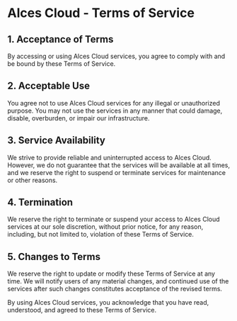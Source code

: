 # Alces Cloud - Terms of Service

## 1. Acceptance of Terms
By accessing or using Alces Cloud services, you agree to comply with and be bound by these Terms of Service.

## 2. Acceptable Use
You agree not to use Alces Cloud services for any illegal or unauthorized purpose. You may not use the services in any manner that could damage, disable, overburden, or impair our infrastructure.

## 3. Service Availability
We strive to provide reliable and uninterrupted access to Alces Cloud. However, we do not guarantee that the services will be available at all times, and we reserve the right to suspend or terminate services for maintenance or other reasons.

## 4. Termination
We reserve the right to terminate or suspend your access to Alces Cloud services at our sole discretion, without prior notice, for any reason, including, but not limited to, violation of these Terms of Service.

## 5. Changes to Terms
We reserve the right to update or modify these Terms of Service at any time. We will notify users of any material changes, and continued use of the services after such changes constitutes acceptance of the revised terms.

By using Alces Cloud services, you acknowledge that you have read, understood, and agreed to these Terms of Service.
